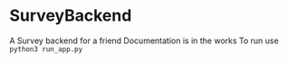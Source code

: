 # SurveyBackend
A Survey backend for a friend
Documentation is in the works
To run use `python3 run_app.py`
